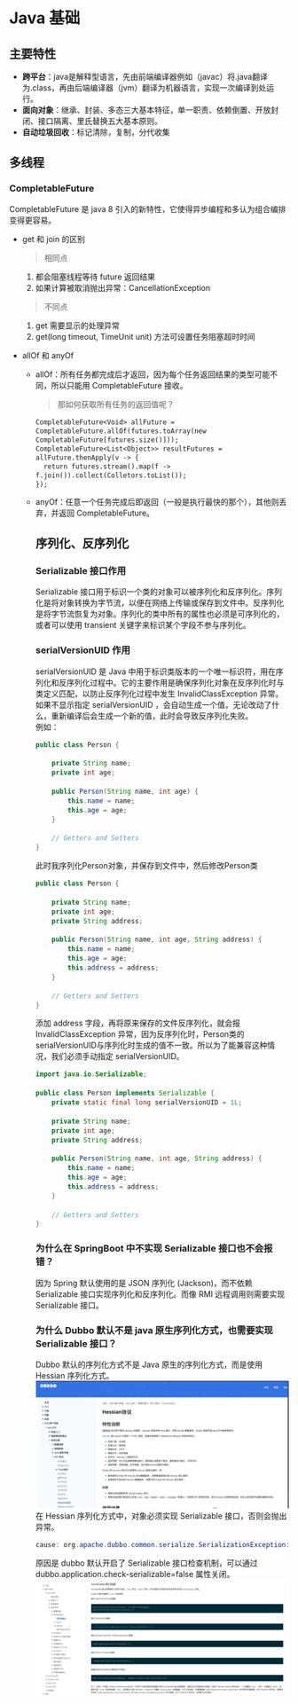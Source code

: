 # Java 基础

## 主要特性
- **跨平台**：java是解释型语言，先由前端编译器例如（javac）将.java翻译为.class，再由后端编译器（jvm）翻译为机器语言，实现一次编译到处运行。
- **面向对象**：继承、封装、多态三大基本特征，单一职责、依赖倒置、开放封闭、接口隔离、里氏替换五大基本原则。
- **自动垃圾回收**：标记清除，复制，分代收集 

## 多线程

### CompletableFuture
CompletableFuture 是 java 8 引入的新特性，它使得异步编程和多认为组合编排变得更容易。
- get 和 join 的区别
  > 相同点
    1. 都会阻塞线程等待 future 返回结果
    2. 如果计算被取消抛出异常：CancellationException
  
  > 不同点
    1. get 需要显示的处理异常
    2. get(long timeout, TimeUnit unit) 方法可设置任务阻塞超时时间
- allOf 和 anyOf
  - allOf：所有任务都完成后才返回，因为每个任务返回结果的类型可能不同，所以只能用 CompletableFuture<Void> 接收。
    > 那如何获取所有任务的返回值呢？
    ```
    CompletableFuture<Void> allFuture = CompletableFuture.allOf(futures.toArray(new CompletableFuture[futures.size()]));
    CompletableFuture<List<Object>> resultFutures = allFuture.thenApply(v -> {
      return futures.stream().map(f -> f.join()).collect(Colletors.toList());
    });
    ```
  - anyOf：任意一个任务完成后即返回（一般是执行最快的那个），其他则丢弃，并返回 CompletableFuture<Object>。

## 序列化、反序列化

### Serializable 接口作用
Serializable 接口用于标识一个类的对象可以被序列化和反序列化。序列化是将对象转换为字节流，以便在网络上传输或保存到文件中。反序列化是将字节流恢复为对象。序列化的类中所有的属性也必须是可序列化的，或者可以使用 transient 关键字来标识某个字段不参与序列化。

### serialVersionUID 作用
serialVersionUID 是 Java 中用于标识类版本的一个唯一标识符，用在序列化和反序列化过程中。它的主要作用是确保序列化对象在反序列化时与类定义匹配，以防止反序列化过程中发生 InvalidClassException 异常。<br/>
如果不显示指定 serialVersionUID ，会自动生成一个值，无论改动了什么，重新编译后会生成一个新的值，此时会导致反序列化失败。<br/>
例如：
```java
public class Person {
    
    private String name;
    private int age;

    public Person(String name, int age) {
        this.name = name;
        this.age = age;
    }

    // Getters and Setters
}
```
此时我序列化Person对象，并保存到文件中，然后修改Person类
```java
public class Person {
    
    private String name;
    private int age;
    private String address;

    public Person(String name, int age, String address) {
        this.name = name;
        this.age = age;
        this.address = address;
    }

    // Getters and Setters
}
```
添加 address 字段，再将原来保存的文件反序列化，就会报 InvalidClassException 异常，因为反序列化时，Person类的serialVersionUID与序列化时生成的值不一致。所以为了能兼容这种情况，我们必须手动指定 serialVersionUID。
```java
import java.io.Serializable;

public class Person implements Serializable {
    private static final long serialVersionUID = 1L;
    
    private String name;
    private int age;
    private String address;

    public Person(String name, int age, String address) {
        this.name = name;
        this.age = age;
        this.address = address;
    }

    // Getters and Setters
}
```

### 为什么在 SpringBoot 中不实现 Serializable 接口也不会报错？
因为 Spring 默认使用的是 JSON 序列化 (Jackson)，而不依赖 Serializable 接口实现序列化和反序列化。而像 RMI 远程调用则需要实现 Serializable 接口。

### 为什么 Dubbo 默认不是 java 原生序列化方式，也需要实现 Serializable 接口？
Dubbo 默认的序列化方式不是 Java 原生的序列化方式，而是使用 Hessian 序列化方式。
![img](./images/hessian.png)
在 Hessian 序列化方式中，对象必须实现 Serializable 接口，否则会抛出异常。
```java
cause: org.apache.dubbo.common.serialize.SerializationException: com.alibaba.fastjson2.JSONException: not support none serializable xxx
```
原因是 dubbo 默认开启了 Serializable 接口检查机制，可以通过 dubbo.application.check-serializable=false 属性关闭。
![img](./images/check-serializable.png)